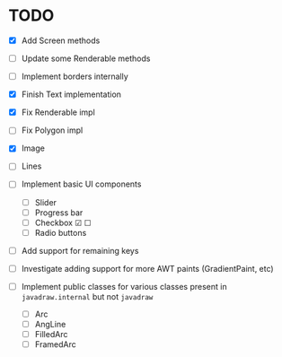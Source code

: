 # TODO

- [x] Add Screen methods
- [ ] Update some Renderable methods
- [ ] Implement borders internally
- [x] Finish Text implementation
- [x] Fix Renderable impl
- [ ] Fix Polygon impl
- [x] Image
- [ ] Lines



- [ ] Implement basic UI components
  - [ ] Slider
  - [ ] Progress bar
  - [ ] Checkbox ☑ ☐
  - [ ] Radio buttons
- [ ] Add support for remaining keys
- [ ] Investigate adding support for more AWT paints (GradientPaint, etc)
- [ ] Implement public classes for various classes present in `javadraw.internal` but not `javadraw`
  - [ ] Arc
  - [ ] AngLine
  - [ ] FilledArc
  - [ ] FramedArc
